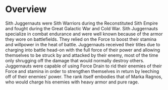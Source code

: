 # Overview

Sith Juggernauts were Sith Warriors during the Reconstituted Sith Empire and fought during the Great Galactic War and Cold War.
Sith Juggernauts specialize in combat endurance and were well known because of the armor they wore on battlefields.
They relied on the Force to boost their stamina and willpower in the heat of battle.
Juggernauts received their titles due to charging into battle head-on with the full force of their power and allowing themselves to be struck by and attacked by their enemy, most of the time only shrugging off the damage that would normally destroy others.
Juggernauts were capable of using Force Drain to rid their enemies of their Force and stamina in order to strengthen themselves in return by leeching off of their enemies’ power.
The rank itself embodies that of Marka Ragnos, who would charge his enemies with heavy armor and pure rage.
